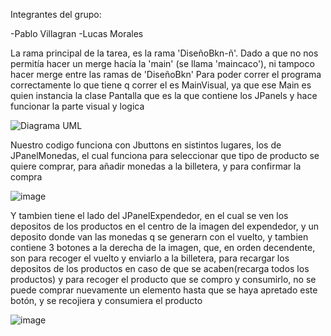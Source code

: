 Integrantes del grupo:

-Pablo Villagran
-Lucas Morales

La rama principal de la tarea, es la rama 'DiseñoBkn-ñ'. Dado a que no nos permitía hacer un merge hacía la 'main' (se llama 'maincaco'), ni tampoco hacer merge entre
las ramas de 'DiseñoBkn'
Para poder correr el programa correctamente lo que tiene q correr el es MainVisual, ya que ese Main es quien instancia la clase  Pantalla que es la que contiene los JPanels y hace funcionar la parte visual y logica

![Diagrama UML](https://github.com/Pvilla14/TAREA_3_DOO/assets/135036758/ab1c381c-f86c-4ce7-8fdf-17547c021896)

Nuestro codigo funciona con Jbuttons en sistintos lugares, los de JPanelMonedas, el cual funciona para seleccionar que tipo de producto se quiere comprar, para añadir monedas a la billetera, y para confirmar la compra

![image](https://github.com/Pvilla14/TAREA_3_DOO/assets/133477645/fae798be-685a-4937-956d-fb41eb9a21b9)

Y tambien tiene el lado del JPanelExpendedor, en el cual se ven los depositos de los productos en el centro de la imagen del expendedor, y un deposito donde van las monedas q se generarn con el vuelto, y tambien contiene 3 botones a la derecha de la imagen, que, en orden decendente, son para recoger el vuelto y enviarlo a la billetera, para recargar los depositos de los productos en caso de que se acaben(recarga todos los productos) y para recoger el producto que se compro y consumirlo, no se puede comprar nuevamente un elemento hasta que se haya apretado este botón, y se recojiera y consumiera el producto

![image](https://github.com/Pvilla14/TAREA_3_DOO/assets/133477645/f3a2ca6b-3f6e-44df-b60e-4a235b9ceaac)

